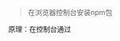 > 在浏览器控制台安装npm包

原理：在控制台通过<script /> 引入 cdn/unpkg 资源，具体代码详见

> UNPKG

unpkg 是一个快速的全球内容分发网络，适用于 npm 上的所有内容。使用它可以使用 URL （:unpkg.com/:package@:version/:file）快速轻松地从任何包加载任何文件。  例如：`https://unpkg.com/jquery@3.5.1` 
